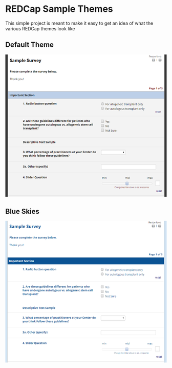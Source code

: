 # REDCap Sample Themes
This simple project is meant to make it easy to get an idea of what the various REDCap themes look like

## Default Theme
![alt text](https://github.com/FredHutch/redcap-survey-themes/blob/master/default.PNG "Default")

## Blue Skies
![alt text](https://github.com/FredHutch/redcap-survey-themes/blob/master/blueskies.PNG "Blue Skies")

